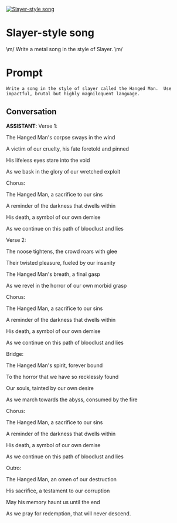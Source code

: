 
[![Slayer-style song](https://flow-prompt-covers.s3.us-west-1.amazonaws.com/icon/realistic/real_9.png)]()
# Slayer-style song 
\m/ Write a metal song in the style of Slayer.  \m/

# Prompt

```
Write a song in the style of slayer called the Hanged Man.  Use impactful, brutal but highly magniloquent language.
```

## Conversation

**ASSISTANT**: Verse 1:

The Hanged Man's corpse sways in the wind

A victim of our cruelty, his fate foretold and pinned

His lifeless eyes stare into the void

As we bask in the glory of our wretched exploit



Chorus:

The Hanged Man, a sacrifice to our sins

A reminder of the darkness that dwells within

His death, a symbol of our own demise

As we continue on this path of bloodlust and lies



Verse 2:

The noose tightens, the crowd roars with glee

Their twisted pleasure, fueled by our insanity

The Hanged Man's breath, a final gasp

As we revel in the horror of our own morbid grasp



Chorus:

The Hanged Man, a sacrifice to our sins

A reminder of the darkness that dwells within

His death, a symbol of our own demise

As we continue on this path of bloodlust and lies



Bridge:

The Hanged Man's spirit, forever bound

To the horror that we have so recklessly found

Our souls, tainted by our own desire

As we march towards the abyss, consumed by the fire



Chorus:

The Hanged Man, a sacrifice to our sins

A reminder of the darkness that dwells within

His death, a symbol of our own demise

As we continue on this path of bloodlust and lies



Outro:

The Hanged Man, an omen of our destruction

His sacrifice, a testament to our corruption

May his memory haunt us until the end

As we pray for redemption, that will never descend.


